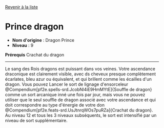 [Revenir à la liste](list.md)

# Prince dragon

 * **Nom d'origine** : Dragon Prince
 * **Niveau** : 9


<p><span id="ctl00_MainContent_DetailedOutput"><strong>Prérequis</strong> Crachat du dragon<br></span></p>
<hr>
<p>Le sang des Rois dragons est puissant dans vos veines. Votre ascendance draconique est clairement visible, avec ds cheveux presque complètement écarlates, bleu azur ou équivalent, et qui brillent comme les écailles d'un dragon. Vous pouvez Lancer le sort de lignage d'ensorceleur @Compendium[pf2e.spells-srd.JcobNl4iE9HmMYtE]{Souffle de dragon} comme un sort arcanique inné une fois par jour, mais vous ne pouvez utiliser que le seul souffle de dragon associé avec votre ascendance et qui doit correspondre au type d'énergie de votre don @Compendium[pf2e.feats-srd.UsJtnrqWOs7puRZa]{Crachat du dragon}. Au niveau 12 et tous les 3 niveaux subséquents, le sort est intensifié par un niveau de sort supplémentaire.&nbsp;</p>